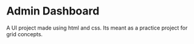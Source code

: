 # Admin Dashboard
A UI project made using html and css. Its meant as a practice project for grid concepts. 
